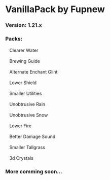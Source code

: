 # VanillaPack by Fupnew

### Version: 1.21.x
### Packs:

ㅤClearer Water

ㅤBrewing Guide

ㅤAlternate Enchant Glint

ㅤLower Shield

ㅤSmaller Utilities

ㅤUnobtrusive Rain

ㅤUnobtrusive Snow

ㅤLower Fire

ㅤBetter Damage Sound

ㅤSmaller Tallgrass

ㅤ3d Crystals

### More comming soon...
